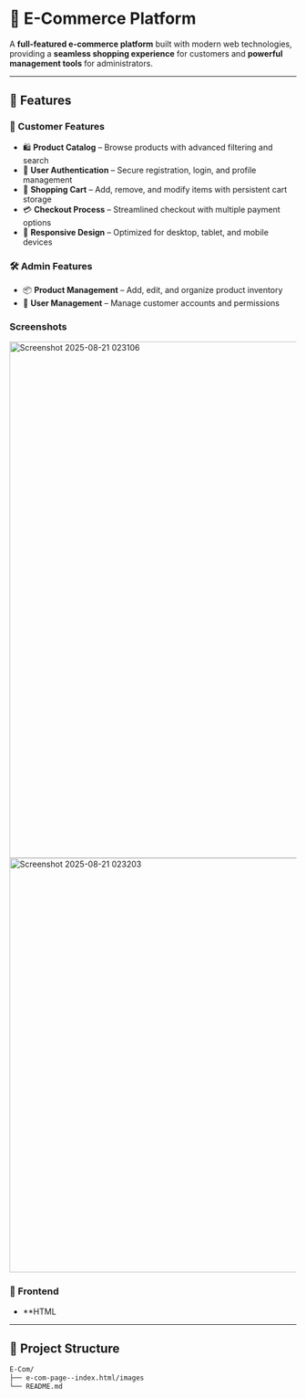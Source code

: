 # 🛒 E-Commerce Platform

A **full-featured e-commerce platform** built with modern web technologies, providing a **seamless shopping experience** for customers and **powerful management tools** for administrators.

---

## 🚀 Features

### 👤 Customer Features
- 🛍 **Product Catalog** – Browse products with advanced filtering and search  
- 🔐 **User Authentication** – Secure registration, login, and profile management  
- 🛒 **Shopping Cart** – Add, remove, and modify items with persistent cart storage  
- 💳 **Checkout Process** – Streamlined checkout with multiple payment options   
- 📱 **Responsive Design** – Optimized for desktop, tablet, and mobile devices  

### 🛠️ Admin Features
- 📦 **Product Management** – Add, edit, and organize product inventory    
- 👥 **User Management** – Manage customer accounts and permissions  

### Screenshots
<img width="1888" height="905" alt="Screenshot 2025-08-21 023106" src="https://github.com/user-attachments/assets/f8351fee-eb7a-4eb4-976f-4496d6bd5cb8" />
<img width="1914" height="726" alt="Screenshot 2025-08-21 023203" src="https://github.com/user-attachments/assets/6258fa03-8ce0-474f-bdb6-23baa8960a1d" />






### 🎨 Frontend
- **HTML

---

## 📁 Project Structure

```bash
E-Com/
├── e-com-page--index.html/images
└── README.md
